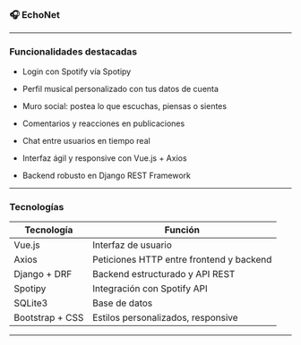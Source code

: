 ### 🎧 EchoNet


---

### Funcionalidades destacadas

- Login con Spotify vía Spotipy

- Perfil musical personalizado con tus datos de cuenta

- Muro social: postea lo que escuchas, piensas o sientes

- Comentarios y reacciones en publicaciones

- Chat entre usuarios en tiempo real

- Interfaz ágil y responsive con Vue.js + Axios

- Backend robusto en Django REST Framework

---

### Tecnologías

| Tecnología   | Función                                |
|--------------|-------------------------------------------|
| Vue.js       | Interfaz de usuario      |
| Axios        | Peticiones HTTP entre frontend y backend  |
| Django + DRF | Backend estructurado y API REST           |
| Spotipy      | Integración con Spotify API               |
| SQLite3   | Base de datos                  |
| Bootstrap + CSS | Estilos personalizados, responsive     |

---
